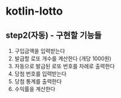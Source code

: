 # kotlin-lotto

## step2(자동) - 구현할 기능들

1. 구입금액을 입력받는다
2. 발급할 로또 개수를 계산한다 (개당 1000원)
3. 자동으로 발급된 로또 번호를 차례로 출력한다
4. 당첨 번호를 입력받는다
5. 당첨 통계를 출력한다
6. 수익률을 계산한다
